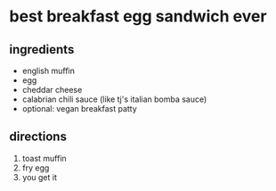 # best breakfast egg sandwich ever

## ingredients
- english muffin
- egg
- cheddar cheese
- calabrian chili sauce (like tj's italian bomba sauce)
- optional: vegan breakfast patty

## directions
1. toast muffin
1. fry egg
1. you get it
